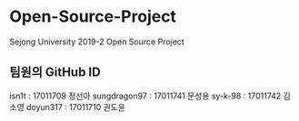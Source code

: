 # Open-Source-Project
Sejong University 2019-2 Open Source Project

## 팀원의 GitHub ID
isn1t : 17011709 정선아
sungdragon97 : 17011741 문성용
sy-k-98 : 17011742 김소영
doyun317 : 17011710 권도윤

